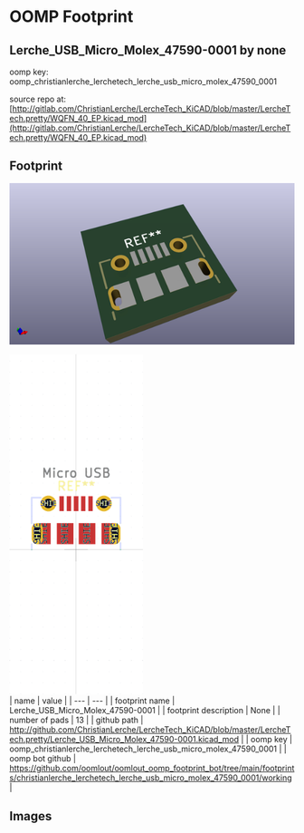 # OOMP Footprint  
## Lerche_USB_Micro_Molex_47590-0001  by none  
  
oomp key: oomp_christianlerche_lerchetech_lerche_usb_micro_molex_47590_0001  
  
source repo at: [http://gitlab.com/ChristianLerche/LercheTech_KiCAD/blob/master/LercheTech.pretty/WQFN_40_EP.kicad_mod](http://gitlab.com/ChristianLerche/LercheTech_KiCAD/blob/master/LercheTech.pretty/WQFN_40_EP.kicad_mod)  
## Footprint  
  
[![working_kicad_pcb_3d.png](working_kicad_pcb_3d_600.png)](working_kicad_pcb_3d.png)  
  
[![working.png](working_600.png)](working.png)  
| name | value | 
| --- | --- | 
| footprint name | Lerche_USB_Micro_Molex_47590-0001 | 
| footprint description | None | 
| number of pads | 13 | 
| github path | http://github.com/ChristianLerche/LercheTech_KiCAD/blob/master/LercheTech.pretty/Lerche_USB_Micro_Molex_47590-0001.kicad_mod | 
| oomp key | oomp_christianlerche_lerchetech_lerche_usb_micro_molex_47590_0001 | 
| oomp bot github | https://github.com/oomlout/oomlout_oomp_footprint_bot/tree/main/footprints/christianlerche_lerchetech_lerche_usb_micro_molex_47590_0001/working | 
## Images  
